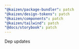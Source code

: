 ```yaml
---
"@kaizen/package-bundler": patch
"@kaizen/design-tokens": patch
"@kaizen/components": patch
"@kaizen/tailwind": patch
"@docs/storybook": patch
---
```


Dep updates
